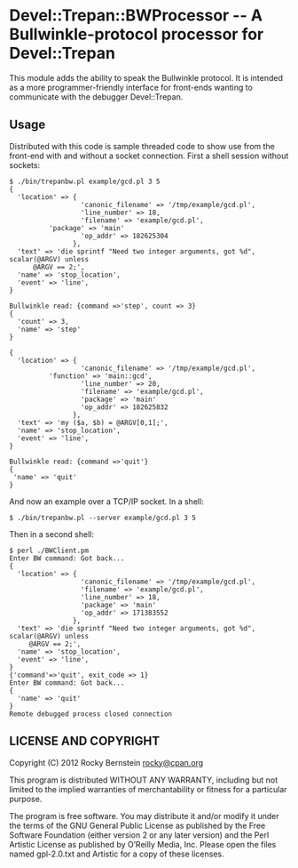 Devel::Trepan::BWProcessor -- A Bullwinkle-protocol processor for Devel::Trepan
====================================

This module adds the ability to speak the Bullwinkle protocol. It is
intended as a more programmer-friendly interface for front-ends
wanting to communicate with the debugger Devel::Trepan.

## Usage

Distributed with this code is sample threaded code to show use from the front-end with and without a socket connection. First a shell session without sockets: 

    $ ./bin/trepanbw.pl example/gcd.pl 3 5
    {
      'location' => {
                      'canonic_filename' => '/tmp/example/gcd.pl',
                      'line_number' => 18,
                      'filename' => 'example/gcd.pl',
		      'package' => 'main'
                      'op_addr' => 182625304
                    },
      'text' => 'die sprintf "Need two integer arguments, got %d", scalar(@ARGV) unless 
          @ARGV == 2;',
      'name' => 'stop_location',
      'event' => 'line',
    }

    Bullwinkle read: {command =>'step', count => 3}
    {
      'count' => 3,
      'name' => 'step'
    }
    
    {
      'location' => {
                      'canonic_filename' => '/tmp/example/gcd.pl',
  		      'function' => 'main::gcd',
                      'line_number' => 20,
                      'filename' => 'example/gcd.pl',
                      'package' => 'main'
                      'op_addr' => 182625832
                    },
      'text' => 'my ($a, $b) = @ARGV[0,1];',
      'name' => 'stop_location',
      'event' => 'line',
    }

    Bullwinkle read: {command =>'quit'}
    {
     'name' => 'quit'
    }


And now an example over a TCP/IP socket. In a shell: 

    $ ./bin/trepanbw.pl --server example/gcd.pl 3 5

Then in a second shell: 

    $ perl ./BWClient.pm 
    Enter BW command: Got back...
    {
      'location' => {
                      'canonic_filename' => '/tmp/example/gcd.pl',
                      'filename' => 'example/gcd.pl',
                      'line_number' => 18,
                      'package' => 'main'
                      'op_addr' => 171383552
                    },
      'text' => 'die sprintf "Need two integer arguments, got %d", scalar(@ARGV) unless 
         @ARGV == 2;',
      'name' => 'stop_location',
      'event' => 'line',
    }
    {'command'=>'quit', exit_code => 1}
    Enter BW command: Got back...
    {
      'name' => 'quit'
    }
    Remote debugged process closed connection

   
    

LICENSE AND COPYRIGHT
---------------------

Copyright (C) 2012 Rocky Bernstein <rocky@cpan.org>

This program is distributed WITHOUT ANY WARRANTY, including but not
limited to the implied warranties of merchantability or fitness for a
particular purpose.

The program is free software. You may distribute it and/or modify it
under the terms of the GNU General Public License as published by the
Free Software Foundation (either version 2 or any later version) and
the Perl Artistic License as published by O’Reilly Media, Inc. Please
open the files named gpl-2.0.txt and Artistic for a copy of these
licenses.

